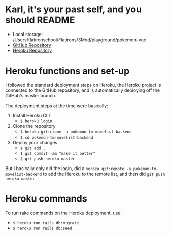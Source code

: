 # Karl, it's your past self, and you should README
- Local storage: /Users/flatironschool/Flatirons/3Mod/playground/pokemon-vue
- [GitHub Repository](https://github.com/CarlKarlQarl/pokemon-tm-movelist-backend)
- [Heroku Repository](https://dashboard.heroku.com/apps/pokemon-tm-movelist-backend)

# Heroku functions and set-up
I followed the standard deployment steps on Heroku, the Heroku project is connected to the GitHub repository, and is automatically deploying off the GitHub's master branch.

The deployment steps at the time were basically:
1. Install Heroku CLI
    * `$ heroku login`
1. Clone the repository
    * `$ heroku git:clone -a pokemon-tm-movelist-backend`
    * `$ cd pokemon-tm-movelist-backend`
1. Deploy your changes
    * `$ git add .`
    * `$ git commit -am "make it better"`
    * `$ git push heroku master`

But I basically only did the login, did a `heroku git:remote -a pokemon-tm-movelist-backend` to add the Heroku to the remote list, and then did `git push heroku master`

# Heroku commands
To run rake commands on the Heroku deployment, use:
- `$ heroku run rails db:migrate`
- `$ heroku run rails db:seed`